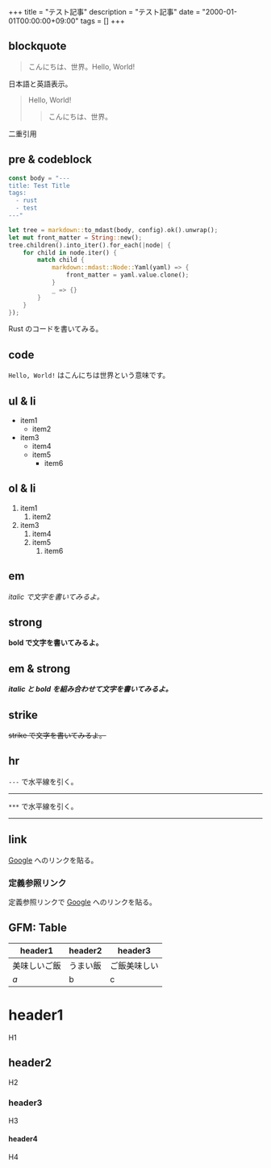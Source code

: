 +++
title = "テスト記事"
description = "テスト記事"
date = "2000-01-01T00:00:00+09:00"
tags = []
+++

## blockquote

> こんにちは、世界。Hello, World!

日本語と英語表示。

> Hello, World!
>> こんにちは、世界。

二重引用

## pre & codeblock

```rust
const body = "---
title: Test Title
tags:
  - rust
  - test
---"

let tree = markdown::to_mdast(body, config).ok().unwrap();
let mut front_matter = String::new();
tree.children().into_iter().for_each(|node| {
    for child in node.iter() {
        match child {
            markdown::mdast::Node::Yaml(yaml) => {
                front_matter = yaml.value.clone();
            }
            _ => {}
        }
    }
});
```

Rust のコードを書いてみる。

## code

`Hello, World!` はこんにちは世界という意味です。

## ul & li

- item1
    - item2
- item3
    - item4
    - item5
        - item6

## ol & li

1. item1
    1. item2
1. item3
    1. item4
    1. item5
        1. item6

## em

*italic で文字を書いてみるよ。*

## strong

**bold で文字を書いてみるよ。**

## em & strong

***italic と bold を組み合わせて文字を書いてみるよ。***

## strike

~~strike で文字を書いてみるよ。~~

## hr

`---` で水平線を引く。

---

`***` で水平線を引く。

***

## link

[Google](https://www.google.com) へのリンクを貼る。

### 定義参照リンク

定義参照リンクで [Google][1] へのリンクを貼る。

[1]: https://www.google.com

## GFM: Table

|header1|header2|header3|
|---|---|---|
|美味しいご飯|うまい飯|ご飯美味しい|
|*a*|b|c|

# header1
H1
## header2
H2
### header3
H3
#### header4
H4
